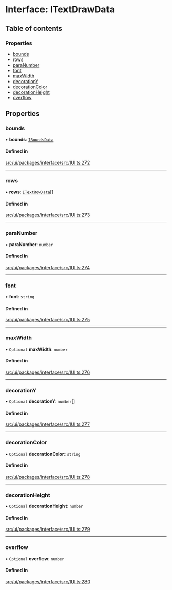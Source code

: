 # Interface: ITextDrawData

## Table of contents

### Properties

- [bounds](ITextDrawData.md#bounds)
- [rows](ITextDrawData.md#rows)
- [paraNumber](ITextDrawData.md#paranumber)
- [font](ITextDrawData.md#font)
- [maxWidth](ITextDrawData.md#maxwidth)
- [decorationY](ITextDrawData.md#decorationy)
- [decorationColor](ITextDrawData.md#decorationcolor)
- [decorationHeight](ITextDrawData.md#decorationheight)
- [overflow](ITextDrawData.md#overflow)

## Properties

### bounds

• **bounds**: [`IBoundsData`](IBoundsData.md)

#### Defined in

[src/ui/packages/interface/src/IUI.ts:272](https://github.com/leaferjs/leafer-ui/blob/60106e52e15189ef407f949c7d78e5668e97d1c6/packages/interface/src/IUI.ts#L272)

___

### rows

• **rows**: [`ITextRowData`](ITextRowData.md)[]

#### Defined in

[src/ui/packages/interface/src/IUI.ts:273](https://github.com/leaferjs/leafer-ui/blob/60106e52e15189ef407f949c7d78e5668e97d1c6/packages/interface/src/IUI.ts#L273)

___

### paraNumber

• **paraNumber**: `number`

#### Defined in

[src/ui/packages/interface/src/IUI.ts:274](https://github.com/leaferjs/leafer-ui/blob/60106e52e15189ef407f949c7d78e5668e97d1c6/packages/interface/src/IUI.ts#L274)

___

### font

• **font**: `string`

#### Defined in

[src/ui/packages/interface/src/IUI.ts:275](https://github.com/leaferjs/leafer-ui/blob/60106e52e15189ef407f949c7d78e5668e97d1c6/packages/interface/src/IUI.ts#L275)

___

### maxWidth

• `Optional` **maxWidth**: `number`

#### Defined in

[src/ui/packages/interface/src/IUI.ts:276](https://github.com/leaferjs/leafer-ui/blob/60106e52e15189ef407f949c7d78e5668e97d1c6/packages/interface/src/IUI.ts#L276)

___

### decorationY

• `Optional` **decorationY**: `number`[]

#### Defined in

[src/ui/packages/interface/src/IUI.ts:277](https://github.com/leaferjs/leafer-ui/blob/60106e52e15189ef407f949c7d78e5668e97d1c6/packages/interface/src/IUI.ts#L277)

___

### decorationColor

• `Optional` **decorationColor**: `string`

#### Defined in

[src/ui/packages/interface/src/IUI.ts:278](https://github.com/leaferjs/leafer-ui/blob/60106e52e15189ef407f949c7d78e5668e97d1c6/packages/interface/src/IUI.ts#L278)

___

### decorationHeight

• `Optional` **decorationHeight**: `number`

#### Defined in

[src/ui/packages/interface/src/IUI.ts:279](https://github.com/leaferjs/leafer-ui/blob/60106e52e15189ef407f949c7d78e5668e97d1c6/packages/interface/src/IUI.ts#L279)

___

### overflow

• `Optional` **overflow**: `number`

#### Defined in

[src/ui/packages/interface/src/IUI.ts:280](https://github.com/leaferjs/leafer-ui/blob/60106e52e15189ef407f949c7d78e5668e97d1c6/packages/interface/src/IUI.ts#L280)
